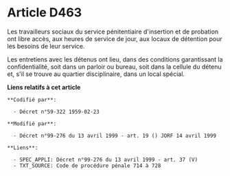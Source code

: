 # Article D463

Les travailleurs sociaux du service pénitentiaire d'insertion et de probation ont libre accès, aux heures de service de jour,
aux locaux de détention pour les besoins de leur service.

Les entretiens avec les détenus ont lieu, dans des conditions garantissant la confidentialité, soit dans un parloir ou
bureau, soit dans la cellule du détenu et, s'il se trouve au quartier disciplinaire, dans un local spécial.

**Liens relatifs à cet article**

	**Codifié par**:

	  - Décret n°59-322 1959-02-23

	**Modifié par**:

	  - Décret n°99-276 du 13 avril 1999 - art. 19 () JORF 14 avril 1999

	**Liens**:

	  - SPEC_APPLI: Décret n°99-276 du 13 avril 1999 - art. 37 (V)
	  - TXT_SOURCE: Code de procédure pénale 714 à 728
